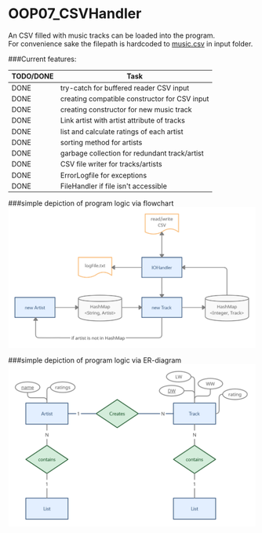 # OOP07_CSVHandler
 An CSV filled with music tracks can be loaded into the program.\
For convenience sake the filepath is hardcoded to [music.csv](input/music2022.csv) in input folder.

###Current features:

| TODO/DONE | Task                                                |
|-----------|-----------------------------------------------------|
| DONE      | try-catch for buffered reader CSV input             |
| DONE      | creating compatible constructor for CSV input       |
| DONE      | creating constructor for new music track            |
| DONE      | Link <Object>artist with artist attribute of tracks |
| DONE      | list and calculate ratings of each artist           |
| DONE      | sorting method for artists                          |
| DONE      | garbage collection for redundant track/artist       |
| DONE      | CSV file writer for tracks/artists                  |
| DONE      | ErrorLogfile for exceptions                         |
| DONE      | FileHandler if file isn't accessible                |



###simple depiction of program logic via flowchart
![ER-diagramm.png](ER-diagramm.png)

###simple depiction of program logic via ER-diagram
![flowchart.png](Flowchart.png)